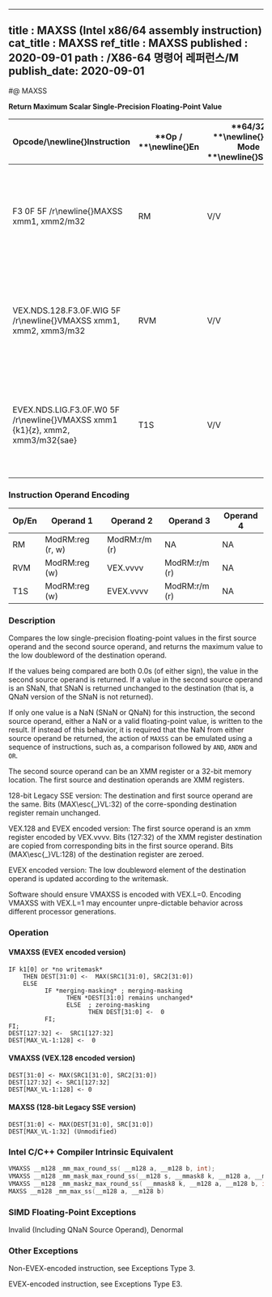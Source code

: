 ----------------------------
title : MAXSS (Intel x86/64 assembly instruction)
cat_title : MAXSS
ref_title : MAXSS
published : 2020-09-01
path : /X86-64 명령어 레퍼런스/M
publish_date: 2020-09-01
----------------------------
#@ MAXSS

**Return Maximum Scalar Single-Precision Floating-Point Value**

|**Opcode/**\newline{}**Instruction**|**Op / **\newline{}**En**|**64/32 **\newline{}**bit Mode **\newline{}**Support**|**CPUID **\newline{}**Feature **\newline{}**Flag**|**Description**|
|------------------------------------|-------------------------|------------------------------------------------------|--------------------------------------------------|---------------|
|F3 0F 5F /r\newline{}MAXSS xmm1, xmm2/m32|RM|V/V|SSE|Return the maximum scalar single-precision floating-point value between xmm2/m32 and xmm1.|
|VEX.NDS.128.F3.0F.WIG 5F /r\newline{}VMAXSS xmm1, xmm2, xmm3/m32|RVM|V/V|AVX|Return the maximum scalar single-precision floating-point value between xmm3/m32 and xmm2.|
|EVEX.NDS.LIG.F3.0F.W0 5F /r\newline{}VMAXSS xmm1 {k1}{z}, xmm2, xmm3/m32{sae}|T1S|V/V|AVX512F|Return the maximum scalar single-precision floating-point value between xmm3/m32 and xmm2.|
### Instruction Operand Encoding


|Op/En|Operand 1|Operand 2|Operand 3|Operand 4|
|-----|---------|---------|---------|---------|
|RM|ModRM:reg (r, w)|ModRM:r/m (r)|NA|NA|
|RVM|ModRM:reg (w)|VEX.vvvv|ModRM:r/m (r)|NA|
|T1S|ModRM:reg (w)|EVEX.vvvv|ModRM:r/m (r)|NA|
### Description


Compares the low single-precision floating-point values in the first source operand and the second source operand, and returns the maximum value to the low doubleword of the destination operand. 

If the values being compared are both 0.0s (of either sign), the value in the second source operand is returned. If a value in the second source operand is an SNaN, that SNaN is returned unchanged to the destination (that is, a QNaN version of the SNaN is not returned).

If only one value is a NaN (SNaN or QNaN) for this instruction, the second source operand, either a NaN or a valid floating-point value, is written to the result. If instead of this behavior, it is required that the NaN from either source operand be returned, the action of `MAXSS` can be emulated using a sequence of instructions, such as, a comparison followed by `AND`, `ANDN` and `OR`. 

The second source operand can be an XMM register or a 32-bit memory location. The first source and destination operands are XMM registers. 

128-bit Legacy SSE version: The destination and first source operand are the same. Bits (MAX\esc{_}VL:32) of the corre-sponding destination register remain unchanged.

VEX.128 and EVEX encoded version: The first source operand is an xmm register encoded by VEX.vvvv. Bits (127:32) of the XMM register destination are copied from corresponding bits in the first source operand. Bits (MAX\esc{_}VL:128) of the destination register are zeroed.

EVEX encoded version: The low doubleword element of the destination operand is updated according to the writemask.

Software should ensure VMAXSS is encoded with VEX.L=0. Encoding VMAXSS with VEX.L=1 may encounter unpre-dictable behavior across different processor generations.


### Operation
#### VMAXSS (EVEX encoded version)
```info-verb
IF k1[0] or *no writemask*
    THEN DEST[31:0] <-  MAX(SRC1[31:0], SRC2[31:0])
    ELSE 
          IF *merging-masking* ; merging-masking
                THEN *DEST[31:0] remains unchanged*
                ELSE  ; zeroing-masking
                      THEN DEST[31:0] <-  0
          FI;
FI;
DEST[127:32] <-  SRC1[127:32]
DEST[MAX_VL-1:128] <-  0
```
#### VMAXSS (VEX.128 encoded version)
```info-verb
DEST[31:0] <- MAX(SRC1[31:0], SRC2[31:0])
DEST[127:32] <- SRC1[127:32]
DEST[MAX_VL-1:128] <- 0
```
#### MAXSS (128-bit Legacy SSE version)
```info-verb
DEST[31:0] <- MAX(DEST[31:0], SRC[31:0])
DEST[MAX_VL-1:32] (Unmodified)
```

### Intel C/C++ Compiler Intrinsic Equivalent

```cpp
VMAXSS __m128 _mm_max_round_ss( __m128 a, __m128 b, int);
VMAXSS __m128 _mm_mask_max_round_ss(__m128 s, __mmask8 k, __m128 a, __m128 b, int);
VMAXSS __m128 _mm_maskz_max_round_ss( __mmask8 k, __m128 a, __m128 b, int);
MAXSS __m128 _mm_max_ss(__m128 a, __m128 b)
```
### SIMD Floating-Point Exceptions


Invalid (Including QNaN Source Operand), Denormal

### Other Exceptions


Non-EVEX-encoded instruction, see Exceptions Type 3.

EVEX-encoded instruction, see Exceptions Type E3.

